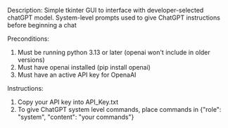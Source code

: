 Description: Simple tkinter GUI to interface with developer-selected chatGPT model. System-level prompts used to give ChatGPT instructions before beginning a chat 

Preconditions:
1. Must be running python 3.13 or later (openai won't include in older versions)
2. Must have openai installed (pip install openai)
3. Must have an active API key for OpenaAI

Instructions:
1. Copy your API key into API_Key.txt
2. To give ChatGPT system level commands, place commands in {"role": "system", "content": "your commands"}
